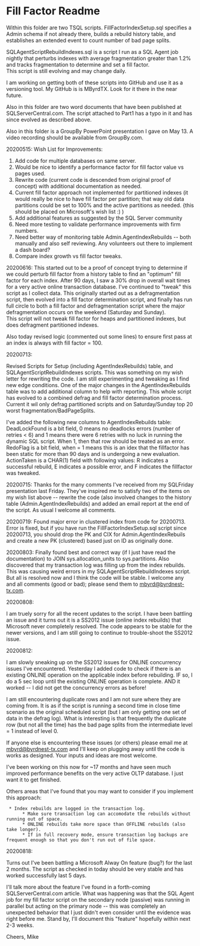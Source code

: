 # Fill Factor Readme

Within this folder are two TSQL scripts.  FillFactorIndexSetup.sql specifies a Admin schema if not already 
there, builds a rebuild history table, and establishes an extended event to count number of bad page 
splits.

SQLAgentScriptRebuildIndexes.sql is a script I run as a SQL Agent job nightly that perturbs indexes with 
average fragmentation greater than 1.2% and tracks fragmentation to determine and set a fill factor.  
This script is still evolving and may change daily.

I am working on getting both of these scripts into GitHub and use it as a versioning tool.  My GitHub is is 
MByrdTX.  Look for it there in the near future.

Also in this folder are two word documents that have been published at SQLServerCentral.com.  The 
script attached to Part1 has a typo in it and has since evolved as described above.

Also in this folder is a GroupBy PowerPoint presentation I gave on May 13.  A video recording should be available from GroupBy.com.

20200515:
Wish List for Improvements:
1.  Add code for multiple databases on same server.
2.  Would be nice to identify a performance factor for fill factor value vs pages used.
3.  Rewrite code (current code is descended from original proof of concept) with additional documentation as needed.
4.  Current fill factor approach not implemented for partitioned indexes (it would really be nice to have fill factor per partition; that way old data partitions could be set to 100% and the active partitions as needed. {this should be placed on Microsoft's wish list :) )
5.  Add additional features as suggested by the SQL Server community
6.  Need more testing to validate performance improvements with firm numbers.
7.  Need better way of monitoring table Admin.AgentIndexRebuilds -- both manually and also self reviewing.  Any volunteers out there to implement a dash board?
8.  Compare index growth vs fill factor tweaks.

20200616:
	This started out to be a proof of concept trying to determine if we could
	perturb fill factor from a history table to find an "optimum" fill factor
	for each index.  After 90 days, I saw a 30% drop in overall wait times for
	a very active online transaction database.  I've continued to "tweak" this
	script as I collect data.  This originally started out as a defragmentation
	script, then evolved into a fill factor determination script, and finally
	has run full circle to both a fill factor and defragmentation script where
	the major defragmentation occurs on the weekend (Saturday and Sunday).  
	This script will not tweak fill factor for heaps and partitioned indexes, but
	does defragment partitioned indexes.  

Also today revised logic (commented out some lines) to ensure first pass at an index is always with fill factor = 100.


20200713:

Revised Scripts for Setup (including AgentIndexRebuilds) table, and SQLAgentScriptRebuildIndexes scripts.  This was something on my wish letter for rewriting the code.  I am still experimenting and tweaking as I find new edge conditions.  One of the major changes in the AgentIndexRebuilds table was to add additional column to help with reporting.  This whole script has evolved to a combined defrag and fill factor determination process.  Current it wil only defrag partitioned scripts and on Saturday/Sunday top 20 worst fragmentation/BadPageSplits.  

I've added the following new columns to AgentIndexRebuilds table:
     DeadLockFound is a bit field, 0 means no deadlocks errors (number of retries < 6) and 1 means there were 6 retries with no luck in running the dynamic SQL script.  When 1, then that row should be treated as an error.
     RedoFlag is a bit field, when = 1 means this is an idex that the fillfactor has been static for more than 90 days and is undergoing a new evaluation.
     ActionTaken is a CHAR(1) field with following values:  R indicates a successful rebuild, E indicates a possible error, and F indicates the fillfactor was tweaked.

20200715:
Thanks for the many comments I've received from my SQLFriday presentation last Friday.  They've inspired me to satisfy two of the items on my wish list above -- rewrite the code (also involved changes to the history table (Admin.AgentIndexRebuilds) and added an email report at the end of the script.  As usual I welcome all comments.


20200719:
Found major error in clustered index from code for 20200713.  Error is fixed, but if you have run the FillFactorIndexSetup.sql script since 20200713, you should drop the PK and CIX for Admin.AgentIndexRebuils and create a new PK (clustered) based just on ID as originally done.  

20200803:
Finally found best and correct way (if I just have read the documentation) to JOIN sys.allocation_units to sys.partitions.  Also discovered that my transaction log was filling up from the index rebuilds.  This was causing weird errors in my SQLAgentScriptRebuildIndexes script.  But all is resolved now and I think the code will be stable.  I welcome any and all comments (good or bad); please send them to mbyrd@byrdnest-tx.com.


20200808:

I am truely sorry for all the recent updates to the script.  I have been  battling an issue and it turns out it is a SS2012 issue (online index rebuilds) that Microsoft never completely resolved.  The code appears to be stable for the newer versions, and I am still going to continue to trouble-shoot the SS2012 issue.
 

20200812:

I am slowly sneaking up on the SS2012 issues for ONLINE concurrency issues I've encountered.  Yesterday I added code to check if there is an existing ONLINE operation on the applicable index before rebuilding.  IF so, I do a 5 sec loop until the existing ONLINE operation is complete. AND it worked -- I did not get the concurrency errors as before!

I am still encountering duplicate rows and I am not sure where they are coming from.  It is as if the script is running a second time in close time scenario as the original scheduled script (but I am only getting one set of data in the defrag log).  What is interesting is that frequently the duplicate row (but not all the time) has the bad page splits from the intermediate level = 1 instead of level 0.

If anyone else is encountering these issues (or others) please email me at mbyrd@byrdnest-tx.com and I'll keep on plugging away until the code is works as designed.  Your inputs and ideas are most welcome.

I've been working on this now for ~17 months and have seen much improved performance benefits on the very active OLTP database.  I just want it to get finished.

Others areas that I've found that you may want to consider if you implement this approach:

     * Index rebuilds are logged in the transaction log.
          * Make sure transaction log can accomodate the rebuilds without running out of space.
          * ONLINE rebuilds take more space than OFFLINE rebuilds (also take longer).
          * If in full recovery mode, ensure transaction log backups are frequent enough so that you don't run out of file space.


20200818:

Turns out I've been battling a Microsoft Alway On feature (bug?) for the last 2 months.  The script as checked in today should be very stable and has worked successfully last 5 days.  

I'll talk more about the feature I've found in a forth-coming SQLServerCentral.com article.  What was happening was that the SQL Agent job for my fill factor script on the secondary node (passive) was running in parallel but acting on the primary node -- this was completely an unexpected behavior that I just didn't even consider until the evidence was right before me.  Stand by, I'll document this "feature" hopefully within next 2-3 weeks.


Cheers,
Mike

